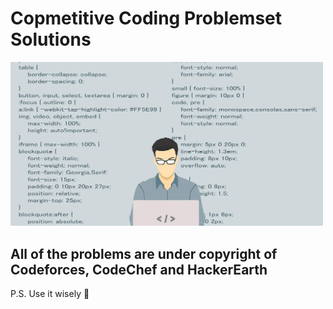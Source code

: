 # Copmetitive Coding Problemset Solutions

<img src="ezgif-4-10ee2196cf.jpg" width="500"/>

## All of the problems are under copyright of Codeforces, CodeChef and HackerEarth


P.S. Use it wisely :gem:

